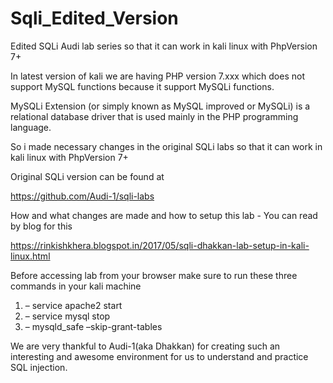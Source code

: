 # Sqli_Edited_Version
Edited SQLi Audi lab series so that it can work in kali linux with PhpVersion 7+

In latest version of kali we are having PHP version 7.xxx which does not support MySQL functions because it support MySQLi functions.

MySQLi Extension (or simply known as MySQL improved or MySQLi) is a relational database driver that is used mainly in the PHP programming language. 

So i made necessary changes in the original SQLi labs so that it can work in kali linux with PhpVersion 7+

Original SQLi version can be found at 

https://github.com/Audi-1/sqli-labs

How and what changes are made and how to setup this lab - You can read by blog for this

https://rinkishkhera.blogspot.in/2017/05/sqli-dhakkan-lab-setup-in-kali-linux.html


Before accessing lab from your browser make sure to run these three commands
in your kali machine

1) – service apache2 start
2) – service mysql stop
3) – mysqld_safe –skip-grant-tables

We are very thankful to Audi-1(aka Dhakkan) for creating such an interesting and awesome environment for us to understand and practice SQL injection.
